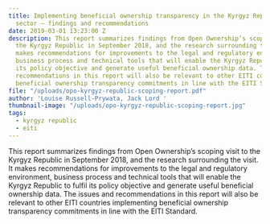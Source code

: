 ```yaml
---
title: Implementing beneficial ownership transparency in the Kyrgyz Republic extractives
  sector — findings and recommendations
date: 2019-03-01 13:23:00 Z
description: This report summarizes findings from Open Ownership’s scoping visit to
  the Kyrgyz Republic in September 2018, and the research surrounding the visit. It
  makes recommendations for improvements to the legal and regulatory environment,
  business process and technical tools that will enable the Kyrgyz Republic to fulfil
  its policy objective and generate useful beneficial ownership data. The issues and
  recommendations in this report will also be relevant to other EITI countries implementing
  beneficial ownership transparency commitments in line with the EITI Standard.
file: "/uploads/opo-kyrgyz-republic-scoping-report.pdf"
author: 'Louise Russell-Prywata, Jack Lord '
thumbnail-image: "/uploads/opo-kyrgyz-republic-scoping-report.jpg"
tags:
  - kyrgyz republic
  - eiti
---
```


This report summarizes findings from Open Ownership’s scoping visit to the Kyrgyz Republic in September 2018, and the research surrounding the visit. It makes recommendations for improvements to the legal and regulatory environment, business process and technical tools that will enable the Kyrgyz Republic to fulfil its policy objective and generate useful beneficial ownership data. The issues and recommendations in this report will also be relevant to other EITI countries implementing beneficial ownership transparency commitments in line with the EITI Standard.
